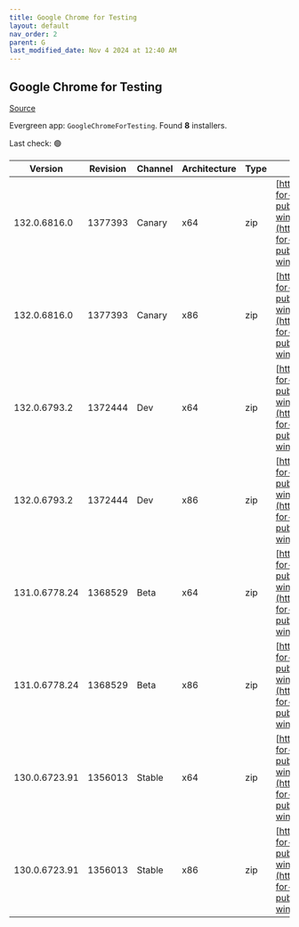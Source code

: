 ```yaml
---
title: Google Chrome for Testing
layout: default
nav_order: 2
parent: G
last_modified_date: Nov 4 2024 at 12:40 AM
---
```


## Google Chrome for Testing

[Source](https://googlechromelabs.github.io/chrome-for-testing/)

Evergreen app: `GoogleChromeForTesting`. Found **8** installers.

Last check: 🟢

| Version       | Revision | Channel | Architecture | Type | URI                                                                                                                                                                                            |
| ------------- | -------- | ------- | ------------ | ---- | ---------------------------------------------------------------------------------------------------------------------------------------------------------------------------------------------- |
| 132.0.6816.0  | 1377393  | Canary  | x64          | zip  | [https://storage.googleapis.com/chrome-for-testing-public/132.0.6816.0/win64/chrome-win64.zip](https://storage.googleapis.com/chrome-for-testing-public/132.0.6816.0/win64/chrome-win64.zip)   |
| 132.0.6816.0  | 1377393  | Canary  | x86          | zip  | [https://storage.googleapis.com/chrome-for-testing-public/132.0.6816.0/win32/chrome-win32.zip](https://storage.googleapis.com/chrome-for-testing-public/132.0.6816.0/win32/chrome-win32.zip)   |
| 132.0.6793.2  | 1372444  | Dev     | x64          | zip  | [https://storage.googleapis.com/chrome-for-testing-public/132.0.6793.2/win64/chrome-win64.zip](https://storage.googleapis.com/chrome-for-testing-public/132.0.6793.2/win64/chrome-win64.zip)   |
| 132.0.6793.2  | 1372444  | Dev     | x86          | zip  | [https://storage.googleapis.com/chrome-for-testing-public/132.0.6793.2/win32/chrome-win32.zip](https://storage.googleapis.com/chrome-for-testing-public/132.0.6793.2/win32/chrome-win32.zip)   |
| 131.0.6778.24 | 1368529  | Beta    | x64          | zip  | [https://storage.googleapis.com/chrome-for-testing-public/131.0.6778.24/win64/chrome-win64.zip](https://storage.googleapis.com/chrome-for-testing-public/131.0.6778.24/win64/chrome-win64.zip) |
| 131.0.6778.24 | 1368529  | Beta    | x86          | zip  | [https://storage.googleapis.com/chrome-for-testing-public/131.0.6778.24/win32/chrome-win32.zip](https://storage.googleapis.com/chrome-for-testing-public/131.0.6778.24/win32/chrome-win32.zip) |
| 130.0.6723.91 | 1356013  | Stable  | x64          | zip  | [https://storage.googleapis.com/chrome-for-testing-public/130.0.6723.91/win64/chrome-win64.zip](https://storage.googleapis.com/chrome-for-testing-public/130.0.6723.91/win64/chrome-win64.zip) |
| 130.0.6723.91 | 1356013  | Stable  | x86          | zip  | [https://storage.googleapis.com/chrome-for-testing-public/130.0.6723.91/win32/chrome-win32.zip](https://storage.googleapis.com/chrome-for-testing-public/130.0.6723.91/win32/chrome-win32.zip) |
